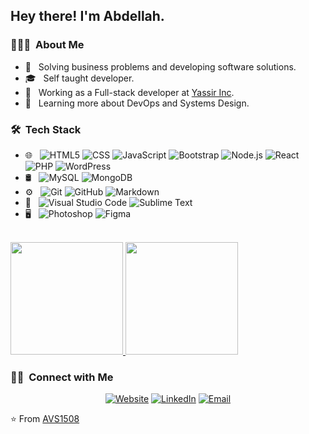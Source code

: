<h2> Hey there! I'm Abdellah.</h2>

<h3> 👨🏻‍💻 &nbsp;About Me </h3>

- 🤔 &nbsp; Solving business problems and developing software solutions.
- 🎓 &nbsp; Self taught developer.
- 💼 &nbsp; Working as a Full-stack developer at [Yassir Inc](https://yassir.com/).
- 🌱 &nbsp; Learning more about DevOps and Systems Design.

<h3> 🛠 &nbsp;Tech Stack</h3>

- 🌐 &nbsp;
  ![HTML5](https://img.shields.io/badge/-HTML5-333333?style=flat&logo=HTML5)
  ![CSS](https://img.shields.io/badge/-CSS-333333?style=flat&logo=CSS3&logoColor=1572B6)
  ![JavaScript](https://img.shields.io/badge/-JavaScript-333333?style=flat&logo=javascript)
  ![Bootstrap](https://img.shields.io/badge/-Bootstrap-333333?style=flat&logo=bootstrap&logoColor=563D7C)
  ![Node.js](https://img.shields.io/badge/-Node.js-333333?style=flat&logo=node.js)
  ![React](https://img.shields.io/badge/-React-333333?style=flat&logo=react)
  ![PHP](https://img.shields.io/badge/-PHP-333333?style=flat&logo=php)
  ![WordPress](https://img.shields.io/badge/-WorpPress-333333?style=flat&logo=wordpress)
- 🛢 &nbsp;
  ![MySQL](https://img.shields.io/badge/-MySQL-333333?style=flat&logo=mysql)
  ![MongoDB](https://img.shields.io/badge/-MongoDB-333333?style=flat&logo=mongodb)
- ⚙️ &nbsp;
  ![Git](https://img.shields.io/badge/-Git-333333?style=flat&logo=git)
  ![GitHub](https://img.shields.io/badge/-GitHub-333333?style=flat&logo=github)
  ![Markdown](https://img.shields.io/badge/-Markdown-333333?style=flat&logo=markdown)
- 🔧 &nbsp;
  ![Visual Studio Code](https://img.shields.io/badge/-Visual%20Studio%20Code-333333?style=flat&logo=visual-studio-code&logoColor=007ACC)
  ![Sublime Text](https://img.shields.io/badge/-Sublime-333333?style=flat&logo=sublime-text)
- 🖥 &nbsp;
  ![Photoshop](https://img.shields.io/badge/-Photoshop-333333?style=flat&logo=adobe-photoshop)
  ![Figma](https://img.shields.io/badge/-Figma-333333?style=flat&logo=figma)

<br/>

<a href="https://github.com/tizam">
  <img height="180em" src="https://github-readme-stats.vercel.app/api?username=tizam&theme=buefy&show_icons=true" />
  <img height="180em" src="https://github-readme-stats.vercel.app/api/top-langs/?username=tizam&theme=buefy&layout=compact" />
</a>

<br/>

<h3> 🤝🏻 &nbsp;Connect with Me </h3>

<p align="center">
<a href="https://ladouiabdellah.netlify.com/"><img alt="Website" src="https://img.shields.io/badge/Website-ladouiabdellah.netlify.com/-blue?style=flat-square&logo=google-chrome"></a>
<a href="https://www.linkedin.com/in/abdellah-ladoui/"><img alt="LinkedIn" src="https://img.shields.io/badge/LinkedIn-Ladoui%20Abdellah%20-blue?style=flat-square&logo=linkedin"></a>
<a href="mailto:ladoui@gmail.com"><img alt="Email" src="https://img.shields.io/badge/Email-ladoui@gmail.com-blue?style=flat-square&logo=gmail"></a>
</p>

⭐️ From [AVS1508](https://github.com/AVS1508)
